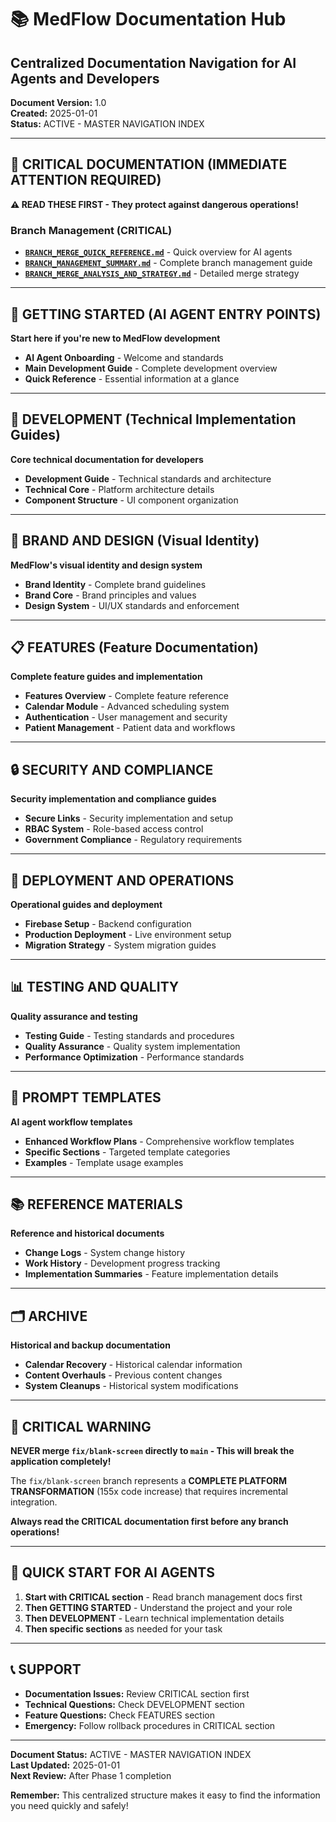 # 📚 MedFlow Documentation Hub
## Centralized Documentation Navigation for AI Agents and Developers

**Document Version:** 1.0  
**Created:** 2025-01-01  
**Status:** ACTIVE - MASTER NAVIGATION INDEX

---

## 🚨 **CRITICAL DOCUMENTATION (IMMEDIATE ATTENTION REQUIRED)**

**⚠️ READ THESE FIRST - They protect against dangerous operations!**

### **Branch Management (CRITICAL)**
- **[`BRANCH_MERGE_QUICK_REFERENCE.md`](CRITICAL/BRANCH_MERGE_QUICK_REFERENCE.md)** - Quick overview for AI agents
- **[`BRANCH_MANAGEMENT_SUMMARY.md`](CRITICAL/BRANCH_MANAGEMENT_SUMMARY.md)** - Complete branch management guide
- **[`BRANCH_MERGE_ANALYSIS_AND_STRATEGY.md`](CRITICAL/BRANCH_MERGE_ANALYSIS_AND_STRATEGY.md)** - Detailed merge strategy

---

## 🎯 **GETTING STARTED (AI AGENT ENTRY POINTS)**

**Start here if you're new to MedFlow development**

- **AI Agent Onboarding** - Welcome and standards
- **Main Development Guide** - Complete development overview
- **Quick Reference** - Essential information at a glance

---

## 🔧 **DEVELOPMENT (Technical Implementation Guides)**

**Core technical documentation for developers**

- **Development Guide** - Technical standards and architecture
- **Technical Core** - Platform architecture details
- **Component Structure** - UI component organization

---

## 🎨 **BRAND AND DESIGN (Visual Identity)**

**MedFlow's visual identity and design system**

- **Brand Identity** - Complete brand guidelines
- **Brand Core** - Brand principles and values
- **Design System** - UI/UX standards and enforcement

---

## 📋 **FEATURES (Feature Documentation)**

**Complete feature guides and implementation**

- **Features Overview** - Complete feature reference
- **Calendar Module** - Advanced scheduling system
- **Authentication** - User management and security
- **Patient Management** - Patient data and workflows

---

## 🔒 **SECURITY AND COMPLIANCE**

**Security implementation and compliance guides**

- **Secure Links** - Security implementation and setup
- **RBAC System** - Role-based access control
- **Government Compliance** - Regulatory requirements

---

## 🚀 **DEPLOYMENT AND OPERATIONS**

**Operational guides and deployment**

- **Firebase Setup** - Backend configuration
- **Production Deployment** - Live environment setup
- **Migration Strategy** - System migration guides

---

## 📊 **TESTING AND QUALITY**

**Quality assurance and testing**

- **Testing Guide** - Testing standards and procedures
- **Quality Assurance** - Quality system implementation
- **Performance Optimization** - Performance standards

---

## 📝 **PROMPT TEMPLATES**

**AI agent workflow templates**

- **Enhanced Workflow Plans** - Comprehensive workflow templates
- **Specific Sections** - Targeted template categories
- **Examples** - Template usage examples

---

## 📚 **REFERENCE MATERIALS**

**Reference and historical documents**

- **Change Logs** - System change history
- **Work History** - Development progress tracking
- **Implementation Summaries** - Feature implementation details

---

## 🗂️ **ARCHIVE**

**Historical and backup documentation**

- **Calendar Recovery** - Historical calendar information
- **Content Overhauls** - Previous content changes
- **System Cleanups** - Historical system modifications

---

## 🚨 **CRITICAL WARNING**

**NEVER merge `fix/blank-screen` directly to `main` - This will break the application completely!**

The `fix/blank-screen` branch represents a **COMPLETE PLATFORM TRANSFORMATION** (155x code increase) that requires incremental integration.

**Always read the CRITICAL documentation first before any branch operations!**

---

## 🎯 **QUICK START FOR AI AGENTS**

1. **Start with CRITICAL section** - Read branch management docs first
2. **Then GETTING STARTED** - Understand the project and your role
3. **Then DEVELOPMENT** - Learn technical implementation details
4. **Then specific sections** as needed for your task

---

## 📞 **SUPPORT**

- **Documentation Issues:** Review CRITICAL section first
- **Technical Questions:** Check DEVELOPMENT section
- **Feature Questions:** Check FEATURES section
- **Emergency:** Follow rollback procedures in CRITICAL section

---

**Document Status:** ACTIVE - MASTER NAVIGATION INDEX  
**Last Updated:** 2025-01-01  
**Next Review:** After Phase 1 completion

**Remember:** This centralized structure makes it easy to find the information you need quickly and safely!
